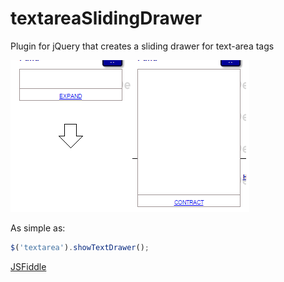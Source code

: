 # textareaSlidingDrawer
Plugin for jQuery that creates a sliding drawer for text-area tags

![Alt text](example.png?raw=true "Example")

As simple as:
```javascript
$('textarea').showTextDrawer();
```

[JSFiddle](https://jsfiddle.net/xy8ofvdu/2/)